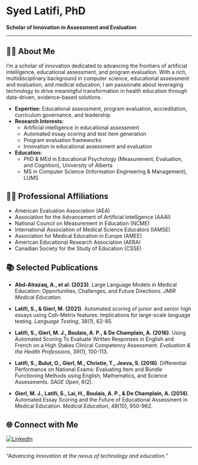 # Syed Latifi, PhD

**Scholar of Innovation in Assessment and Evaluation**

---

## 👨‍🎓 About Me

I’m a scholar of innovation dedicated to advancing the frontiers of artificial intelligence, educational assessment, and program evaluation. With a rich, multidisciplinary background in computer science, educational assessment and evaluation, and medical education, I am passionate about leveraging technology to drive meaningful transformation in health education through data-driven, evidence-based solutions.

- **Expertise:** Educational assessment, program evaluation, accreditation, curriculum governance, and leadership  
- **Research Interests:**  
  - Artificial intelligence in educational assessment  
  - Automated essay scoring and test item generation  
  - Program evaluation frameworks
  - Innovation in educational assessment and evaluation  
- **Education:**  
  - PhD & MEd in Educational Psychology (Measurement, Evaluation, and Cognition), University of Alberta  
  - MS in Computer Science (Information Engineering & Management), LUMS

## 🧑‍💼 Professional Affiliations

- American Evaluation Association (AEA)
- Association for the Advancement of Artificial Intelligence (AAAI)
- National Council on Measurement in Education (NCME)
- International Association of Medical Science Educators (IAMSE)
- Association for Medical Education in Europe (AMEE)
- American Educational Research Association (AERA)
- Canadian Society for the Study of Education (CSSE)

## 📚 Selected Publications

- **Abd-Alrazaq, A., et al. (2023)**. Large Language Models in Medical Education: Opportunities, Challenges, and Future Directions. *JMIR Medical Education*.

- **Latifi, S., & Gierl, M. (2021)**. Automated scoring of junior and senior high essays using Coh-Metrix features: Implications for large-scale language testing. *Language Testing*, 38(1), 62-85.

- **Latifi, S., Gierl, M. J., Boulais, A. P., & De Champlain, A. (2016)**. Using Automated Scoring To Evaluate Written Responses in English and French on a High Stakes Clinical Competency Assessment. *Evaluation & the Health Professions*, 39(1), 100-113.

- **Latifi, S., Bulut, O., Gierl, M., Christie, T., Jeeva, S. (2016)**. Differential Performance on National Exams: Evaluating Item and Bundle Functioning Methods using English, Mathematics, and Science Assessments. *SAGE Open*, 6(2).

- **Gierl, M. J., Latifi, S., Lai, H., Boulais, A. P., & De Champlain, A. (2014)**. Automated Essay Scoring and the Future of Educational Assessment in Medical Education. *Medical Education*, 48(10), 950-962.

## 🌐 Connect with Me

[![LinkedIn](https://img.shields.io/badge/LinkedIn-Connect-blue?logo=linkedin)](https://ca.linkedin.com/in/syedlatifi)

---

*“Advancing innovation at the nexus of technology and education.”*
